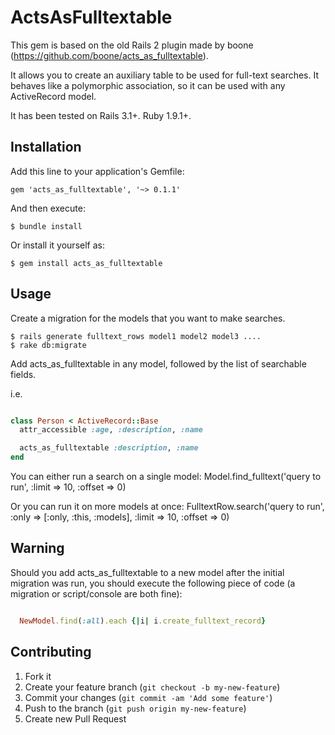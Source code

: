 # ActsAsFulltextable

This gem is based on the old Rails 2 plugin made by boone (https://github.com/boone/acts_as_fulltextable). 

It allows you to create an auxiliary table to be used for full-text searches.
It behaves like a polymorphic association, so it can be used with any
ActiveRecord model.


It has been tested on Rails 3.1+. Ruby 1.9.1+.

## Installation

Add this line to your application's Gemfile:

    gem 'acts_as_fulltextable', '~> 0.1.1'

And then execute:

    $ bundle install

Or install it yourself as:

    $ gem install acts_as_fulltextable


## Usage

Create a migration for the models that you want to make searches. 

    $ rails generate fulltext_rows model1 model2 model3 ....
    $ rake db:migrate


Add acts_as_fulltextable in any model, followed by the list of searchable fields.

i.e. 
```ruby 

class Person < ActiveRecord::Base
  attr_accessible :age, :description, :name

  acts_as_fulltextable :description, :name
end

```

You can either run a search on a single model:
  Model.find_fulltext('query to run', :limit => 10, :offset => 0)

Or you can run it on more models at once:
  FulltextRow.search('query to run', :only => [:only, :this, :models], :limit => 10, :offset => 0)

## Warning

Should you add acts_as_fulltextable to a new model after the initial migration was run,
you should execute the following piece of code (a migration or script/console are both fine):
  
```ruby 

  NewModel.find(:all).each {|i| i.create_fulltext_record}

```

## Contributing

1. Fork it
2. Create your feature branch (`git checkout -b my-new-feature`)
3. Commit your changes (`git commit -am 'Add some feature'`)
4. Push to the branch (`git push origin my-new-feature`)
5. Create new Pull Request
